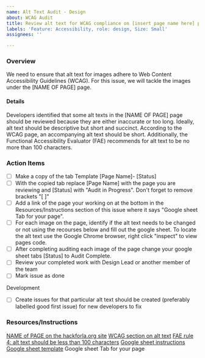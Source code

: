 ```yaml
---
name: Alt Text Audit - Design
about: WCAG Audit
title: Review alt text for WCAG compliance on [insert page name here] page
labels: 'Feature: Accessibility, role: design, Size: Small'
assignees: ''

---
```


### Overview
We need to ensure that alt text for images adhere to Web Content Accessibility Guidelines (WCAG). For this issue, we will tackle the images under the  [NAME OF PAGE] page.

#### Details
Developers identified that some alt texts in the [NAME OF PAGE] page should be reviewed because they are either inaccurate or too long. Ideally, alt text should be descriptive but short and succinct. According to the WCAG page, an accompanying alt text should be short. Additionally, the Functional Accessibility Evaluator (FAE) recommends for alt text to be no more than 100 characters.

### Action Items 
- [ ] Make a copy of the tab Template [Page Name]- [Status] 
- [ ] With the copied tab replace [Page Name] with the page you are reviewing and [Status] with "Audit in Progress". Don't forget to remove brackets "[ ]"
- [ ] Add a link of the page your working on at the bottom in the Resources/Instructions section of this issue where it says "Google sheet Tab for your page".
- [ ] For each image on the page, identify if the alt text needs to be changed or not using the recourses below and fill out the google sheet. To locate the alt text use the Google Chrome browser, right click "inspect" to view pages code.
- [ ] After completing auditing each image of the page change your google sheet tabs [Status] to Audit Complete.
- [ ] Review your completed work with Design Lead or another member of the team
- [ ] Mark issue as done

Development
- [ ]  Create issues for that particular alt text should be created (preferably labelled good first issue) for new developers to fix

### Resources/Instructions
[NAME of PAGE on the hackforla.org site](url)
[WCAG section on alt text](https://www.w3.org/WAI/WCAG21/Techniques/html/H37.html)
[FAE rule 4: alt text should be less than 100 characters](https://fae.disability.illinois.edu/rulesets/IMAGE_4_EN/)
[Google sheet instructions](https://docs.google.com/spreadsheets/d/1abMlPOX88zHTV29E4BFxAYwahCxgJN28Mn95cXr8jak/edit#gid=308160713)
[Google sheet template](https://docs.google.com/spreadsheets/d/1abMlPOX88zHTV29E4BFxAYwahCxgJN28Mn95cXr8jak/edit#gid=129703697)
Google sheet Tab for your page
